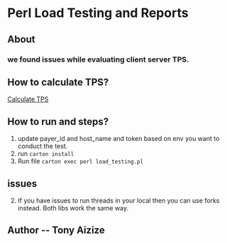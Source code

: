 # Perl Load Testing and Reports

## About
### we found issues while evaluating client server TPS.

## How to calculate TPS? 
[Calculate TPS](https://www.perfmatrix.com/tps-calculator/)

## How to run and steps? 
1. update payer_id and host_name and token based on env you want to conduct the test.
2. run ```carton install``` 
3. Run file ```carton exec perl load_testing.pl```

## issues
2. If you have issues to run threads in your local then you can use forks instead. Both libs work the same way.
## Author -- Tony Aizize
